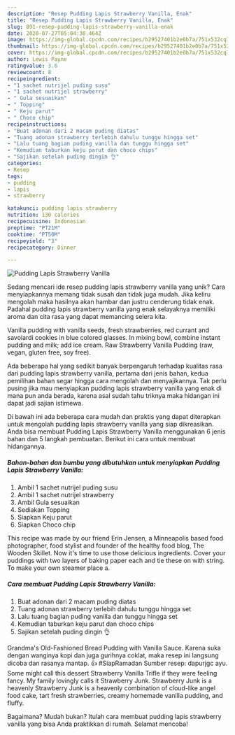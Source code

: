 ```yaml
---
description: "Resep Pudding Lapis Strawberry Vanilla, Enak"
title: "Resep Pudding Lapis Strawberry Vanilla, Enak"
slug: 891-resep-pudding-lapis-strawberry-vanilla-enak
date: 2020-07-27T05:04:30.464Z
image: https://img-global.cpcdn.com/recipes/b29527401b2e0b7a/751x532cq70/pudding-lapis-strawberry-vanilla-foto-resep-utama.jpg
thumbnail: https://img-global.cpcdn.com/recipes/b29527401b2e0b7a/751x532cq70/pudding-lapis-strawberry-vanilla-foto-resep-utama.jpg
cover: https://img-global.cpcdn.com/recipes/b29527401b2e0b7a/751x532cq70/pudding-lapis-strawberry-vanilla-foto-resep-utama.jpg
author: Lewis Payne
ratingvalue: 3.6
reviewcount: 8
recipeingredient:
- "1 sachet nutrijel puding susu"
- "1 sachet nutrijel strawberry"
- " Gula sesuaikan"
- " Topping"
- " Keju parut"
- " Choco chip"
recipeinstructions:
- "Buat adonan dari 2 macam puding diatas"
- "Tuang adonan strawberry terlebih dahulu tunggu hingga set"
- "Lalu tuang bagian puding vanilla dan tunggu hingga set"
- "Kemudian taburkan keju parut dan choco chips"
- "Sajikan setelah puding dingin 👌"
categories:
- Resep
tags:
- pudding
- lapis
- strawberry

katakunci: pudding lapis strawberry 
nutrition: 130 calories
recipecuisine: Indonesian
preptime: "PT21M"
cooktime: "PT50M"
recipeyield: "3"
recipecategory: Dinner

---
```



![Pudding Lapis Strawberry Vanilla](https://img-global.cpcdn.com/recipes/b29527401b2e0b7a/751x532cq70/pudding-lapis-strawberry-vanilla-foto-resep-utama.jpg)

Sedang mencari ide resep pudding lapis strawberry vanilla yang unik? Cara menyiapkannya memang tidak susah dan tidak juga mudah. Jika keliru mengolah maka hasilnya akan hambar dan justru cenderung tidak enak. Padahal pudding lapis strawberry vanilla yang enak selayaknya memiliki aroma dan cita rasa yang dapat memancing selera kita.

Vanilla pudding with vanilla seeds, fresh strawberries, red currant and savoiardi cookies in blue colored glasses. In mixing bowl, combine instant pudding and milk; add ice cream. Raw Strawberry Vanilla Pudding (raw, vegan, gluten free, soy free).

Ada beberapa hal yang sedikit banyak berpengaruh terhadap kualitas rasa dari pudding lapis strawberry vanilla, pertama dari jenis bahan, kedua pemilihan bahan segar hingga cara mengolah dan menyajikannya. Tak perlu pusing jika mau menyiapkan pudding lapis strawberry vanilla yang enak di mana pun anda berada, karena asal sudah tahu triknya maka hidangan ini dapat jadi sajian istimewa.


Di bawah ini ada beberapa cara mudah dan praktis yang dapat diterapkan untuk mengolah pudding lapis strawberry vanilla yang siap dikreasikan. Anda bisa membuat Pudding Lapis Strawberry Vanilla menggunakan 6 jenis bahan dan 5 langkah pembuatan. Berikut ini cara untuk membuat hidangannya.

<!--inarticleads1-->

##### Bahan-bahan dan bumbu yang dibutuhkan untuk menyiapkan Pudding Lapis Strawberry Vanilla:

1. Ambil 1 sachet nutrijel puding susu
1. Ambil 1 sachet nutrijel strawberry
1. Ambil  Gula sesuaikan
1. Sediakan  Topping
1. Siapkan  Keju parut
1. Siapkan  Choco chip


This recipe was made by our friend Erin Jensen, a Minneapolis based food photographer, food stylist and founder of the healthy food blog, The Wooden Skillet. Now it&#39;s time to use those delicious ingredients. Cover your puddings with two layers of baking paper each and tie these on with string. To make your own steamer place a. 

<!--inarticleads2-->

##### Cara membuat Pudding Lapis Strawberry Vanilla:

1. Buat adonan dari 2 macam puding diatas
1. Tuang adonan strawberry terlebih dahulu tunggu hingga set
1. Lalu tuang bagian puding vanilla dan tunggu hingga set
1. Kemudian taburkan keju parut dan choco chips
1. Sajikan setelah puding dingin 👌


Grandma&#39;s Old-Fashioned Bread Pudding with Vanilla Sauce. Karena suka dengan wanginya kopi dan juga gurihnya coklat, maka resep ini langsung dicoba dan rasanya mantap. 👍 #SiapRamadan Sumber resep: dapurjgc ayu. Some might call this dessert Strawberry Vanilla Trifle if they were feeling fancy. My family lovingly calls it Strawberry Junk. Strawberry Junk is a heavenly Strawberry Junk is a heavenly combination of cloud-like angel food cake, tart fresh strawberries, creamy homemade vanilla pudding, and fluffy. 

Bagaimana? Mudah bukan? Itulah cara membuat pudding lapis strawberry vanilla yang bisa Anda praktikkan di rumah. Selamat mencoba!
